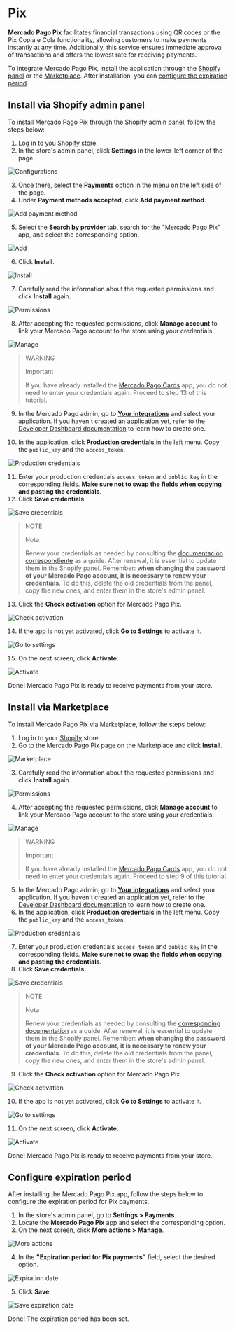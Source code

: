 # Pix

**Mercado Pago Pix** facilitates financial transactions using QR codes or the Pix Copia e Cola functionality, allowing customers to make payments instantly at any time. Additionally, this service ensures immediate approval of transactions and offers the lowest rate for receiving payments.

To integrate Mercado Pago Pix, install the application through the [Shopify panel](/developers/en/docs/shopify/integration-configuration/pix#installviashopifyadminpanel) or the [Marketplace](/developers/en/docs/shopify/integration-configuration/pix#bookmark_install_via_marketplace). After installation, you can [configure the expiration period](/developers/en/docs/shopify/integration-configuration/pix#bookmark_configure_expiration_period).

## Install via Shopify admin panel

To install Mercado Pago Pix through the Shopify admin panel, follow the steps below:

1. Log in to you [Shopify](https://accounts.shopify.com/store-login) store.
2. In the store's admin panel, click **Settings** in the lower-left corner of the page.

![Configurations](/images/shopify/pix-configurations-es.png) 

3. Once there, select the **Payments** option in the menu on the left side of the page.
4. Under **Payment methods accepted**, click **Add payment method**.

![Add payment method](/images/shopify/pix-add-payment-method-es.png) 

5. Select the **Search by provider** tab, search for the "Mercado Pago Pix" app, and select the corresponding option.

![Add](/images/shopify/pix-app-search-es.png) 

6. Click **Install**.

![Install](/images/shopify/pix-install-es.png) 

7. Carefully read the information about the requested permissions and click **Install** again.

![Permissions](/images/shopify/pix-permissions-es.png) 

8. After accepting the requested permissions, click **Manage account** to link your Mercado Pago account to the store using your credentials.

![Manage](/images/shopify/pix-manage-account-es.png) 

> WARNING
>
> Important
>
> If you have already installed the [Mercado Pago Cards](/developers/en/docs/shopify/integration-configuration/checkout-cards) app, you do not need to enter your credentials again. Proceed to step 13 of this tutorial.

9. In the Mercado Pago admin, go to [**Your integrations**](https://www.mercadopago.com.br/developers/panel/app) and select your application. If you haven't created an application yet, refer to the [Developer Dashboard documentation](/developers/en/docs/shopify/additional-content/your-integrations/dashboard) to learn how to create one.

10. In the application, click  **Production credentials** in the left menu. Copy the `public_key` and the `access_token`.

![Production credentials](/images/woocomerce/test-prod-credentials-api-es.png)

11. Enter your production credentials `access_token` and `public_key` in the corresponding fields. **Make sure not to swap the fields when copying and pasting the credentials**.
12. Click **Save credentials**.

![Save credentials](/images/shopify/pix-save-credentials-es.png)

> NOTE
>
> Nota
>
> Renew your credentials as needed by consulting the [documentación correspondiente](/developers/en/docs/shopify/best-practices/credentials-best-practices/secure-credentials) as a guide. After renewal, it is essential to update them in the Shopify panel. Remember: **when changing the password of your Mercado Pago account, it is necessary to renew your credentials**. To do this, delete the old credentials from the panel, copy the new ones, and enter them in the store's admin panel.

13. Click the **Check activation** option for Mercado Pago Pix.

![Check activation](/images/shopify/pix-check-activation-es.png)

14. If the app is not yet activated, click **Go to Settings** to activate it.

![Go to settings](/images/shopify/pix-go-to-settings-es.png)

15. On the next screen, click **Activate**.

![Activate](/images/shopify/pix-activate-es.png)

Done! Mercado Pago Pix is ready to receive payments from your store.

## Install via Marketplace

To install Mercado Pago Pix via Marketplace, follow the steps below:

1. Log in to your [Shopify](https://accounts.shopify.com/store-login) store.
2. Go to the Mercado Pago Pix page on the Marketplace and click **Install**.

![Marketplace](/images/shopify/pix-marketplace-install-es.png)

3. Carefully read the information about the requested permissions and click **Install** again.

![Permissions](/images/shopify/pix-permissions-es.png) 

4. After accepting the requested permissions, click **Manage account** to link your Mercado Pago account to the store using your credentials.

![Manage](/images/shopify/pix-manage-account-es.png) 

> WARNING
>
> Important
>
> If you have already installed the [Mercado Pago Cards](/developers/en/docs/shopify/integration-configuration/checkout-cards) app, you do not need to enter your credentials again. Proceed to step 9 of this tutorial.

5. In the Mercado Pago admin, go to [**Your integrations**](https://www.mercadopago.com.br/developers/panel/app) and select your application. If you haven't created an application yet, refer to the [Developer Dashboard documentation](/developers/en/docs/shopify/additional-content/your-integrations/dashboard) to learn how to create one.
6. In the application, click **Production credentials** in the left menu. Copy the `public_key` and the `access_token`.

![Production credentials](/images/woocomerce/test-prod-credentials-api-es.png)

7. Enter your production credentials `access_token` and `public_key` in the corresponding fields. **Make sure not to swap the fields when copying and pasting the credentials**.
8. Click **Save credentials**.

![Save credentials](/images/shopify/pix-save-credentials-es.png)

> NOTE
>
> Nota
>
> Renew your credentials as needed by consulting the [corresponding documentation](/developers/en/docs/shopify/best-practices/credentials-best-practices/secure-credentials) as a guide. After renewal, it is essential to update them in the Shopify panel. Remember: **when changing the password of your Mercado Pago account, it is necessary to renew your credentials**. To do this, delete the old credentials from the panel, copy the new ones, and enter them in the store's admin panel.

9. Click the **Check activation** option for Mercado Pago Pix.

![Check activation](/images/shopify/pix-check-activation-es.png)

10. If the app is not yet activated, click **Go to Settings** to activate it.

![Go to settings](/images/shopify/pix-go-to-settings-es.png)

11. On the next screen, click **Activate**.

![Activate](/images/shopify/pix-activate-es.png)

Done! Mercado Pago Pix is ready to receive payments from your store.

## Configure expiration period

After installing the Mercado Pago Pix app, follow the steps below to configure the expiration period for Pix payments.

1. In the store's admin panel, go to **Settings > Payments**.
2. Locate the **Mercado Pago Pix** app and select the corresponding option.
3. On the next screen, click **More actions > Manage**.

![More actions](/images/shopify/pix-more-actions-es.png)

4. In the **"Expiration period for Pix payments"** field, select the desired option.

![Expiration date](/images/shopify/pix-expiration-date-es.png)

5. Click **Save**.

![Save expiration date](/images/shopify/pix-save-expiration-date-es.png)

Done! The expiration period has been set.